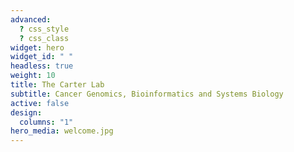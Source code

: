 ```yaml
---
advanced:
  ? css_style
  ? css_class
widget: hero
widget_id: " "
headless: true
weight: 10
title: The Carter Lab
subtitle: Cancer Genomics, Bioinformatics and Systems Biology
active: false
design:
  columns: "1"
hero_media: welcome.jpg
---
```

